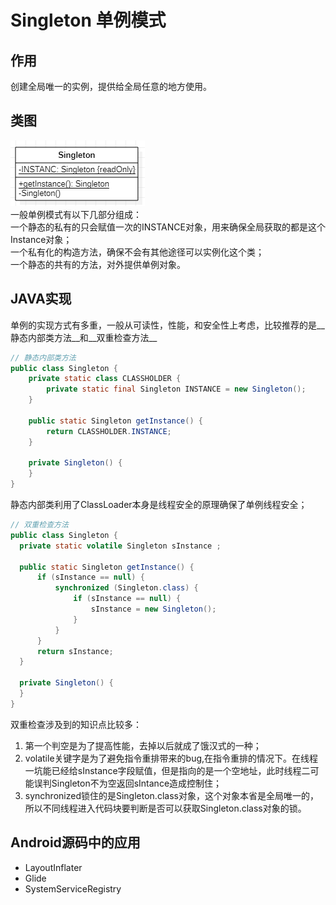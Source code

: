 # Singleton 单例模式
## 作用
创建全局唯一的实例，提供给全局任意的地方使用。
## 类图
![Singleton01](res/singleton_01.PNG)  
一般单例模式有以下几部分组成：  
一个静态的私有的只会赋值一次的INSTANCE对象，用来确保全局获取的都是这个Instance对象；  
一个私有化的构造方法，确保不会有其他途径可以实例化这个类；  
一个静态的共有的方法，对外提供单例对象。
## JAVA实现
单例的实现方式有多重，一般从可读性，性能，和安全性上考虑，比较推荐的是__静态内部类方法__和__双重检查方法__
``` JAVA
// 静态内部类方法
public class Singleton {
    private static class CLASSHOLDER {
        private static final Singleton INSTANCE = new Singleton();
    }

    public static Singleton getInstance() {
        return CLASSHOLDER.INSTANCE;
    }

    private Singleton() {
    }
}
```
静态内部类利用了ClassLoader本身是线程安全的原理确保了单例线程安全；

``` JAVA
// 双重检查方法
public class Singleton {
  private static volatile Singleton sInstance ;

  public static Singleton getInstance() {
      if (sInstance == null) {
          synchronized (Singleton.class) {
              if (sInstance == null) {
                  sInstance = new Singleton();
              }
          }
      }
      return sInstance;
  }

  private Singleton() {
  }
}
```
双重检查涉及到的知识点比较多：  
1. 第一个判空是为了提高性能，去掉以后就成了饿汉式的一种；  
2. volatile关键字是为了避免指令重排带来的bug,在指令重排的情况下。在线程一坑能已经给sInstance字段赋值，但是指向的是一个空地址，此时线程二可能误判Singleton不为空返回sIntance造成控制住；
3. synchronized锁住的是Singleton.class对象，这个对象本省是全局唯一的，所以不同线程进入代码块要判断是否可以获取Singleton.class对象的锁。

## Android源码中的应用

* LayoutInflater
* Glide
* SystemServiceRegistry 

